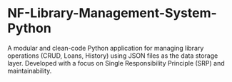 # NF-Library-Management-System-Python
A modular and clean-code Python application for managing library operations (CRUD, Loans, History) using JSON files as the data storage layer. Developed with a focus on Single Responsibility Principle (SRP) and maintainability.
